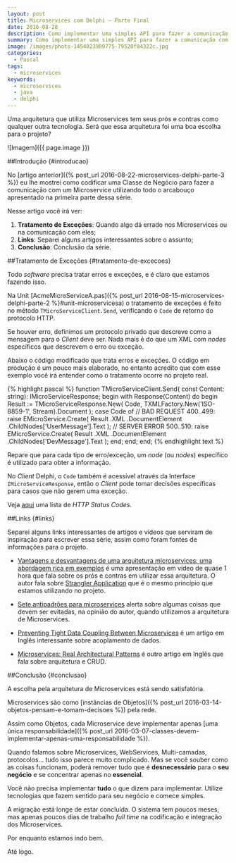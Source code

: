 ```yaml
---
layout: post
title: Microservices com Delphi — Parte Final
date: 2016-08-28
description: Como implementar uma simples API para fazer a comunicação com Microservices em Java.
summary: Como implementar uma simples API para fazer a comunicação com Microservices em Java.
image: /images/photo-1454023989775-79520f04322c.jpg
categories: 
  - Pascal
tags:
  - microservices
keywords:
  - microservices
  - java
  - delphi
--- 
```


Uma arquitetura que utiliza Microservices tem seus prós e contras como qualquer outra tecnologia. Será que essa arquitetura foi uma boa escolha para o projeto?

<!--more-->

![Imagem]({{ page.image }})

##Introdução {#introducao}

No [artigo anterior]({% post_url 2016-08-22-microservices-delphi-parte-3 %}) eu lhe mostrei como codificar uma Classe de Negócio para fazer a comunicação com um Microservice utilizando todo o arcabouço apresentado na primeira parte dessa série.

Nesse artigo você irá ver:

  1. **Tratamento de Exceções**: Quando algo dá errado nos Microservices ou na comunicação com eles;
  2. **Links**: Separei alguns artigos interessantes sobre o assunto;
  3. **Conclusão**: Conclusão da série.

##Tratamento de Exceções {#tratamento-de-excecoes}

Todo *software* precisa tratar erros e exceções, e é claro que estamos fazendo isso.

Na Unit [AcmeMicroServiceA.pas]({% post_url 2016-08-15-microservices-delphi-parte-2 %}#unit-microservicesa) o tratamento de exceções é feito no método `TMicroServiceClient.Send`, verificando o `Code` de retorno do protocolo HTTP.

Se houver erro, definimos um protocolo privado que descreve como a mensagem para o *Client* deve ser. Nada mais é do que um XML com *nodes* específicos que descrevem o erro ou exceção.

Abaixo o código modificado que trata erros e exceções. O código em produção é um pouco mais elaborado, no entanto acredito que com esse exemplo você irá entender como o tratamento ocorre no projeto real.

{% highlight pascal %}
function TMicroServiceClient.Send(
  const Content: string): IMicroServiceResponse;
begin
  with Response(Content) do
  begin
    Result := TMicroServiceResponse.New(
      Code,
      TXMLFactory.New('ISO-8859-1', Stream).Document
    );
    case Code of
      // BAD REQUEST
      400..499:
        raise EMicroService.Create(
          Result
            .XML
            .DocumentElement
            .ChildNodes['UserMessage'].Text
        );
      // SERVER ERROR
      500..510:
        raise EMicroService.Create(
          Result
            .XML
            .DocumentElement
            .ChildNodes['DevMessage'].Text
        );
    end;
  end;
end;
{% endhighlight text %}

Repare que para cada tipo de erro/exceção, um *node* (ou *nodes*) específico é utilizado para obter a informação.

No *Client* Delphi, o `Code` também é acessível através da Interface `IMicroServiceResponse`, então o *Client* pode tomar decisões específicas para casos que não gerem uma exceção.

Veja [aqui](http://www.restapitutorial.com/httpstatuscodes.html) uma lista de *HTTP Status Codes*.

##Links {#links}

Separei alguns links interessantes de artigos e vídeos que serviram de inspiração para escrever essa série, assim como foram fontes de informações para o projeto.

* [Vantagens e desvantagens de uma arquitetura microservices: uma abordagem rica em exemplos](https://www.infoq.com/br/presentations/vantagens-e-desvantagens-de-uma-arquitetura-microservices) é uma apresentação em vídeo de quase 1 hora que fala sobre os prós e contras em utilizar essa arquitetura. O autor fala sobre [Strangler Application](http://www.martinfowler.com/bliki/StranglerApplication.html) que é o mesmo princípio que estamos utilizando no projeto.

* [Sete antipadrões para microservices](https://www.infoq.com/br/articles/seven-uservices-antipatterns) alerta sobre algumas coisas que devem ser evitadas, na opinião do autor, quando utilizamos a arquitetura de Microservices.

* [Preventing Tight Data Coupling Between Microservices](https://medium.com/@mwhitt.w/preventing-tight-data-coupling-between-microservices-df30e1e24311#.wl6r7hcfz) é um artigo em Inglês interessante sobre acoplamento de dados.

* [Microservices: Real Architectural Patterns](https://medium.com/@skamille/microservices-real-architectural-patterns-68bd83bbb6cd#.hrsdvq3rj) é outro artigo em Inglês que fala sobre arquitetura e CRUD.

##Conclusão {#conclusao}

A escolha pela arquitetura de Microservices está sendo satisfatória.

Microservices são como [instâncias de Objetos]({% post_url 2016-03-14-objetos-pensam-e-tomam-decisoes %}) pela rede.

Assim como Objetos, cada Microservice deve implementar apenas [uma única responsabilidade]({% post_url 2016-03-07-classes-devem-implementar-apenas-uma-responsabilidade %}).

Quando falamos sobre Microservices, WebServices, Multi-camadas, protocolos... tudo isso parece muito complicado. Mas se você souber como as coisas funcionam, poderá remover tudo que é **desnecessário** para o **seu negócio** e se concentrar apenas no **essencial**.

Você não precisa implementar **tudo** o que dizem para implementar. Utilize tecnologias que fazem sentido para seu negócio e comece simples.

A migração está longe de estar concluída. O sistema tem poucos meses, mas apenas poucos dias de trabalho *full time* na codificação e integração dos Microservices.

Por enquanto estamos indo bem.

Até logo.
